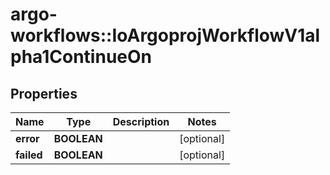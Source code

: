 # argo-workflows::IoArgoprojWorkflowV1alpha1ContinueOn

## Properties
Name | Type | Description | Notes
------------ | ------------- | ------------- | -------------
**error** | **BOOLEAN** |  | [optional] 
**failed** | **BOOLEAN** |  | [optional] 


